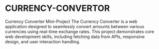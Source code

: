 # CURRENCY-CONVERTOR
Currency Converter Mini-Project The Currency Converter is a web application designed to seamlessly convert amounts between various currencies using real-time exchange rates. This project demonstrates core web development skills, including fetching data from APIs, responsive design, and user interaction handling. 
